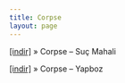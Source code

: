 ```yaml
---
title: Corpse
layout: page
---
```


<a href="https://cloud.mail.ru/public/d134a28ff79b/Corpse%20-%20Su%C3%A7%20Mahali" target="_blank">[indir]</a>  »  Corpse &#8211; Suç Mahali

<a href="https://cloud.mail.ru/public/976b726f6e0c/Corpse%20-%20Yapboz" target="_blank">[indir]</a>  »  Corpse &#8211; Yapboz